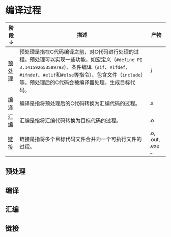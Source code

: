 # 编译过程

| 阶段 **↓**        | 描述                                                                                                                                                                                                                                                         | 产物               |
| ----------------- | ------------------------------------------------------------------------------------------------------------------------------------------------------------------------------------------------------------------------------------------------------------ | ------------------ |
| [预处理](#预处理) | 预处理是指在C代码编译之前，对C代码进行处理的过程。预处理可以实现一些功能，如宏定义（`#define PI 3.141592653589793`）、条件编译（`#if`、`#ifdef`、`#ifndef`、`#elif`和`#else`等指令）、包含文件（`include`）等。预处理后的C代码会被编译器处理，生成目标代码。 | .i                 |
| [编译](#编译)     | 编译是指将预处理后的C代码转换为汇编代码的过程。                                                                                                                                                                                                              | .s                 |
| [汇编](#汇编)     | 汇编是指将汇编代码转换为目标代码的过程。                                                                                                                                                                                                                     | .o                 |
| [链接](#链接)     | 链接是指将多个目标代码文件合并为一个可执行文件的过程。                                                                                                                                                                                                       | .o, .out, .exe ... |


## 预处理

## 编译

## 汇编

## 链接